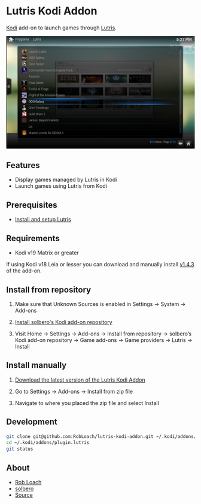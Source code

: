 # Lutris Kodi Addon

[Kodi](http://kodi.tv) add-on to launch games through [Lutris](http://lutris.net).

![Lutris Kodi Addon Screenshot](resources/screenshot.jpg "Lutris Kodi Addon")

## Features

- Display games managed by Lutris in Kodi
- Launch games using Lutris from Kodi

## Prerequisites

- [Install and setup Lutris](https://lutris.net/downloads/)

## Requirements

- Kodi v19 Matrix or greater

If using Kodi v18 Leia or lesser you can download and manually install [v1.4.3](https://github.com/RobLoach/lutris-kodi-addon/archive/1.4.3.zip) of the add-on.

## Install from repository

1. Make sure that Unknown Sources is enabled in Settings → System → Add-ons

1. [Install solbero's Kodi add-on repository](https://github.com/solbero/repository.solbero/blob/master/README.md)

1. Visit Home → Settings → Add-ons → Install from repository → solbero’s Kodi add-on repository → Game add-ons → Game providers → Lutris → Install

## Install manually

1. [Download the latest version of the Lutris Kodi Addon](https://github.com/RobLoach/lutris-kodi-addon/releases/latest)

1. Go to Settings → Add-ons → Install from zip file

1. Navigate to where you placed the zip file and select Install

## Development

```bash
git clone git@github.com:RobLoach/lutris-kodi-addon.git ~/.kodi/addons/plugin.lutris
cd ~/.kodi/addons/plugin.lutris
git status
```

## About

- [Rob Loach](http://github.com/RobLoach)
- [solbero](https://github.com/solbero)
- [Source](https://github.com/RobLoach/lutris-kodi-addon)
